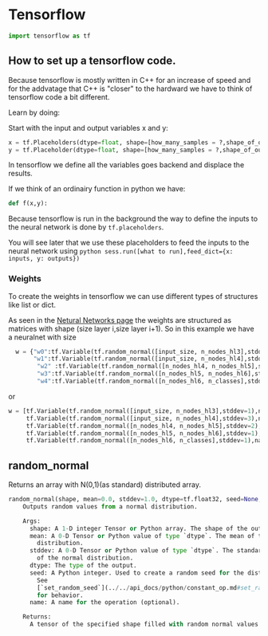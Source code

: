 # Tensorflow
```python
import tensorflow as tf
```


## How to set up a tensorflow code.

Because tensorflow is mostly written in C++ for an increase of speed and for the addvatage that C++ is "closer" to the hardward we have to think of tensorflow code a bit different.

Learn by doing:

Start with the input and output variables x and y:

```python
x = tf.Placeholders(dtype=float, shape=[how_many_samples = ?,shape_of_output=200])
y = tf.Placeholder(dtype=float, shape=[how_many_samples = ?,shape_of_output=10])
```
In tensorflow we define all the variables goes backend and displace the results.

If we think of an ordinairy function in python we have:
```python
def f(x,y):
```
Because tensorflow is run in the background the way to define the inputs to the neural network is done by ```tf.placeholders```.

You will see later that we use these placeholders to feed the inputs to the neural network using ```python sess.run([what to run],feed_dict={x: inputs, y: outputs})```


### Weights
To create the weights in tensorflow we can use different types of structures like list or dict.

As seen in the [Netural Networks page](neuralnet.md) the weights are structured as matrices with shape (size layer i,size layer i+1).
So in this example we have a neuralnet with size
```python
  w = {"w0":tf.Variable(tf.random_normal([input_size, n_nodes_hl3],stddev=1),name="w1"),
       "w1":tf.Variable(tf.random_normal([input_size, n_nodes_hl4],stddev=3),name="w1"),
        "w2" :tf.Variable(tf.random_normal([n_nodes_hl4, n_nodes_hl5],stddev=2),name="w2"),
        "w3":tf.Variable(tf.random_normal([n_nodes_hl5, n_nodes_hl6],stddev=1),name="w3"),
        "w4":tf.Variable(tf.random_normal([n_nodes_hl6, n_classes],stddev=1),name="w4_out")}
```
or
```python
w = [tf.Variable(tf.random_normal([input_size, n_nodes_hl3],stddev=1),name="w1"),
     tf.Variable(tf.random_normal([input_size, n_nodes_hl4],stddev=3),name="w1"),
     tf.Variable(tf.random_normal([n_nodes_hl4, n_nodes_hl5],stddev=2),name="w2"),
     tf.Variable(tf.random_normal([n_nodes_hl5, n_nodes_hl6],stddev=1),name="w3"),
     tf.Variable(tf.random_normal([n_nodes_hl6, n_classes],stddev=1),name="w4_out")]
```
## random_normal
Returns an array with N(0,1)(as standard) distributed array.
```python
random_normal(shape, mean=0.0, stddev=1.0, dtype=tf.float32, seed=None, name=None)
    Outputs random values from a normal distribution.

    Args:
      shape: A 1-D integer Tensor or Python array. The shape of the output tensor.
      mean: A 0-D Tensor or Python value of type `dtype`. The mean of the normal
        distribution.
      stddev: A 0-D Tensor or Python value of type `dtype`. The standard deviation
        of the normal distribution.
      dtype: The type of the output.
      seed: A Python integer. Used to create a random seed for the distribution.
        See
        [`set_random_seed`](../../api_docs/python/constant_op.md#set_random_seed)
        for behavior.
      name: A name for the operation (optional).

    Returns:
      A tensor of the specified shape filled with random normal values.
```
